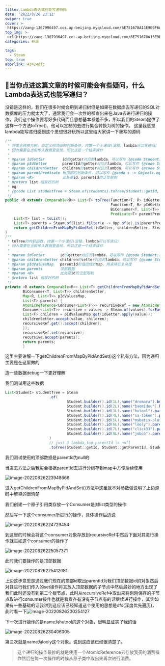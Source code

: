 ```yaml
---
title: Lambda表达式也能写递归吗
date: '2022/8/26 23:12'
swiper: true
cover: >-
 https://zang-1307996497.cos.ap-beijing.myqcloud.com/6E751678A13E9E9F6A6A410DA02683FF.jpg
top_img: >-
 url(https://zang-1307996497.cos.ap-beijing.myqcloud.com/6E751678A13E9E9F6A6A410DA02683FF.jpg)
categories: 开源

tags:
  - Steam
top: true
abbrlink: 43424dfc
---
```

##  🍑当你点进这篇文章的时候可能会有些疑问，什么Lambda表达式也能写递归？
没错是这样的，我们在很多时候会用到递归树但是如果在数据库去写递归的SQL对数据库的压力就太大了，通常我们会一次性的都查出来在Java去进行递归的操作，我们这个操作要写好多代码而且思想基本都差不多，所以我们的Steam提供了这样一个方法toTree()，他可以定制的去进行集合转换为树的操作。
这里我感觉lambda能写递归感到这个思想很好玩所以这里给大家讲一下我写的源码
```java
/**
 * 将集合转换为树，自定义树顶部的判断条件，内置一个小递归(没错，lambda可以写递归)
 * 因为需要在当前传入数据里查找，所以这是一个结束操作
 *
 * @param idGetter        id的getter对应的lambda，可以写作 {@code Student::getId}
 * @param pIdGetter       parentId的getter对应的lambda，可以写作 {@code Student::getParentId}
 * @param childrenSetter  children的setter对应的lambda，可以写作 {@code Student::setChildren}
 * @param parentPredicate 树顶部的判断条件，可以写作 {@code s -> Objects.equals(s.getParentId(),0L) }
 * @param <R>             此处是id、parentId的泛型限制
 * @return list 组装好的树
 * eg:
 * {@code List studentTree = Steam.of(students).toTree(Student::getId, Student::getParentId, Student::setChildren, Student::getMatchParent) }
 */
public <R extends Comparable<R>> List<T> toTree(Function<T, R> idGetter,
                                                Function<T, R> pIdGetter,
                                                BiConsumer<T, List<T>> childrenSetter,
                                                Predicate<T> parentPredicate) {
    List<T> list = toList();
    List<T> parents = Steam.of(list).filter(e -> Opp.of(e).is(parentPredicate)).toList();
    return getChildrenFromMapByPidAndSet(idGetter, childrenSetter, Steam.of(list).group(pIdGetter), parents);
}
/**
 * toTree的内联函数，内置一个小递归(没错，lambda可以写递归)
 * 因为需要在当前传入数据里查找，所以这是一个结束操作
 *
 * @param idGetter       id的getter对应的lambda，可以写作 {@code Student::getId}
 * @param childrenSetter children的setter对应的lambda，可以写作 {@code Student::setChildren}
 * @param pIdValuesMap   parentId和值组成的map，用来降低复杂度
 * @param parents        顶部数据
 * @param <R>            此处是id的泛型限制
 * @return list 组装好的树
 */
private <R extends Comparable<R>> List<T> getChildrenFromMapByPidAndSet(Function<T, R> idGetter,
        BiConsumer<T, List<T>> childrenSetter,
        Map<R, List<T>> pIdValuesMap,
        List<T> parents) {
        AtomicReference<Consumer<List<T>>> recursiveRef = new AtomicReference<>();
        Consumer<List<T>> recursive = values -> Steam.of(values).forEach(value -> {
        List<T> children = pIdValuesMap.get(idGetter.apply(value));
        childrenSetter.accept(value, children);
        recursiveRef.get().accept(children);
        });
        recursiveRef.set(recursive);
        recursive.accept(parents);
        return parents;
        }
```
这里主要讲解一下getChildrenFromMapByPidAndSet()这个私有方法，因为递归主要是在这里做的

造一些数据debug一下更好理解

我们测试用这些数据

```java
List<Student> studentTree = Steam
                    .of(
                            Student.builder().id(1L).name("dromara").build(),
                            Student.builder().id(2L).name("baomidou").build(),
                            Student.builder().id(3L).name("hutool").parentId(1L).build(),
                            Student.builder().id(4L).name("sa-token").parentId(1L).build(),
                            Student.builder().id(5L).name("mybatis-plus").parentId(2L).build(),
                            Student.builder().id(6L).name("looly").parentId(3L).build(),
                            Student.builder().id(7L).name("click33").parentId(4L).build(),
                            Student.builder().id(8L).name("jobob").parentId(5L).build()
                    )
                    // just 3 lambda,top parentId is null
                    .toTree(Student::getId, Student::getParentId, Student::setChildren);
```

我们测试使用的顶部数据是parentId为null的

当进去方法之后我买会根据parentId去进行分组存到map中方便后续使用

![image-20220826223948668](https://zangzang.oss-cn-beijing.aliyuncs.com/img/image-20220826223948668.png)

进入getChildrenFromMapByPidAndSet()方法中这里就不对参数做说明了上边源码中解释的很清楚

我们创建一个原子引用类存放一个Consumer是对list类型的操作

然后写一下这个consumer所进行的操作，具体操作后边说

![image-20220826224729454](https://zangzang.oss-cn-beijing.aliyuncs.com/img/image-20220826224729454.png)

到这里的时候会将这个consumer对象存放到recursiveRef中然后下面对其进行操作就进如这个consumer的操作了

![image-20220826225057371](https://zangzang.oss-cn-beijing.aliyuncs.com/img/image-20220826225057371.png)

此时我们要操作的是顶部数据

![image-20220826225412081](https://zangzang.oss-cn-beijing.aliyuncs.com/img/image-20220826225412081.png)

上边这步意思是通过我们现在的顶部id取出parentId为我们顶部数据id的对象然后对其进行我们传入的set操作将其放入顶部数据的子节点中然后最妙的地方出现了我们此时还没有到第二个根节点，此时从recursiveRef中取出来将刚刚保存的子节点取进行consumer操作也就是看看齐有没有子节点有的话继续进行操作，其实如果有一些基础的话我讲到这应该已经知道这个使用的思想是dfs(深度优先遍历)，此时看一下![image-20220826230254127](https://zangzang.oss-cn-beijing.aliyuncs.com/img/image-20220826230254127.png)

下一次进行操作的是name为hutool的这个对象，很明显证实了我的话

![image-20220826230406005](https://zangzang.oss-cn-beijing.aliyuncs.com/img/image-20220826230406005.png)

第三次就是name为looly这个对象。说到这应该已经很清楚了。

>这个递归的操作最妙的就是使用一个AtomicReference去存放我买的消费操作然后在每一次操作的时候从原子类中取出来再次进行消费。

